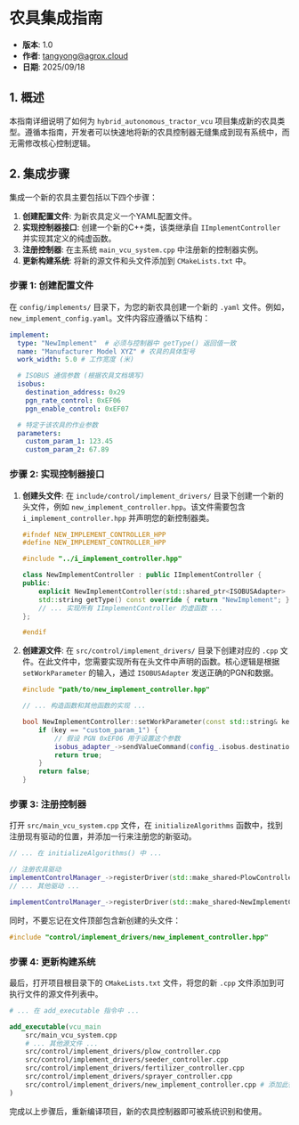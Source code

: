# 农具集成指南

- **版本**: 1.0
- **作者**: [tangyong@agrox.cloud](mailto:tangyong@agrox.cloud)
- **日期**: 2025/09/18

## 1. 概述

本指南详细说明了如何为 `hybrid_autonomous_tractor_vcu` 项目集成新的农具类型。遵循本指南，开发者可以快速地将新的农具控制器无缝集成到现有系统中，而无需修改核心控制逻辑。

## 2. 集成步骤

集成一个新的农具主要包括以下四个步骤：

1. **创建配置文件**: 为新农具定义一个YAML配置文件。
2. **实现控制器接口**: 创建一个新的C++类，该类继承自 `IImplementController` 并实现其定义的纯虚函数。
3. **注册控制器**: 在主系统 `main_vcu_system.cpp` 中注册新的控制器实例。
4. **更新构建系统**: 将新的源文件和头文件添加到 `CMakeLists.txt` 中。

### 步骤 1: 创建配置文件

在 `config/implements/` 目录下，为您的新农具创建一个新的 `.yaml` 文件。例如，`new_implement_config.yaml`。文件内容应遵循以下结构：

```yaml
implement:
  type: "NewImplement"  # 必须与控制器中 getType() 返回值一致
  name: "Manufacturer Model XYZ" # 农具的具体型号
  work_width: 5.0 # 工作宽度 (米)

  # ISOBUS 通信参数 (根据农具文档填写)
  isobus:
    destination_address: 0x29
    pgn_rate_control: 0xEF06
    pgn_enable_control: 0xEF07

  # 特定于该农具的作业参数
  parameters:
    custom_param_1: 123.45
    custom_param_2: 67.89
```

### 步骤 2: 实现控制器接口

1. **创建头文件**: 在 `include/control/implement_drivers/` 目录下创建一个新的头文件，例如 `new_implement_controller.hpp`。该文件需要包含 `i_implement_controller.hpp` 并声明您的新控制器类。
   
   ```cpp
   #ifndef NEW_IMPLEMENT_CONTROLLER_HPP
   #define NEW_IMPLEMENT_CONTROLLER_HPP
   
   #include "../i_implement_controller.hpp"
   
   class NewImplementController : public IImplementController {
   public:
       explicit NewImplementController(std::shared_ptr<ISOBUSAdapter> adapter);
       std::string getType() const override { return "NewImplement"; }
       // ... 实现所有 IImplementController 的虚函数 ...
   };
   
   #endif
   ```

2. **创建源文件**: 在 `src/control/implement_drivers/` 目录下创建对应的 `.cpp` 文件。在此文件中，您需要实现所有在头文件中声明的函数。核心逻辑是根据 `setWorkParameter` 的输入，通过 `ISOBUSAdapter` 发送正确的PGN和数据。
   
   ```cpp
   #include "path/to/new_implement_controller.hpp"
   
   // ... 构造函数和其他函数的实现 ...
   
   bool NewImplementController::setWorkParameter(const std::string& key, double value) {
       if (key == "custom_param_1") {
           // 假设 PGN 0xEF06 用于设置这个参数
           isobus_adapter_->sendValueCommand(config_.isobus.destination_address, config_.isobus.pgn_rate_control, value);
           return true;
       }
       return false;
   }
   ```

### 步骤 3: 注册控制器

打开 `src/main_vcu_system.cpp` 文件，在 `initializeAlgorithms` 函数中，找到注册现有驱动的位置，并添加一行来注册您的新驱动。

```cpp
// ... 在 initializeAlgorithms() 中 ...

// 注册农具驱动
implementControlManager_->registerDriver(std::make_shared<PlowController>(isobusAdapter_));
// ... 其他驱动 ...

implementControlManager_->registerDriver(std::make_shared<NewImplementController>(isobusAdapter_)); // 添加此行
```

同时，不要忘记在文件顶部包含新创建的头文件：

```cpp
#include "control/implement_drivers/new_implement_controller.hpp"
```

### 步骤 4: 更新构建系统

最后，打开项目根目录下的 `CMakeLists.txt` 文件，将您的新 `.cpp` 文件添加到可执行文件的源文件列表中。

```cmake
# ... 在 add_executable 指令中 ...

add_executable(vcu_main
    src/main_vcu_system.cpp
    # ... 其他源文件 ...
    src/control/implement_drivers/plow_controller.cpp
    src/control/implement_drivers/seeder_controller.cpp
    src/control/implement_drivers/fertilizer_controller.cpp
    src/control/implement_drivers/sprayer_controller.cpp
    src/control/implement_drivers/new_implement_controller.cpp # 添加此行
)
```

完成以上步骤后，重新编译项目，新的农具控制器即可被系统识别和使用。
